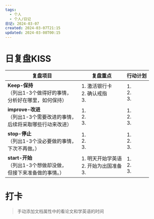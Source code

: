 ```yaml
---
tags:
  - 个人
  - 个人/日记
日记: 2024-03-07
created: 2024-03-07T21:15
updated: 2024-03-08T00:15
---
```



# 日复盘KISS
| **复盘项目**                                             | **复盘重点**                         | **行动计划**          |
| ---------------------------------------------------- | -------------------------------- | ----------------- |
| **Keep-保持**<br>（列出1-3个做得好的事情，<br>   分析好在哪里，如何保持）     | 1.  激活银行卡<br>2. 确认戒指<br>3.       | 1.  <br>2. <br>3. |
| **improve-改进**<br>（列出1-3个需要改进的事情，<br>  后续将采取哪些行动来改进） | 1.  <br>2. <br>3.                | 1.  <br>2. <br>3. |
| **stop-停止**<br>（列出1-3个没必要做的事情，<br>下次不再做。）            | 1.  <br>2. <br>3.                | 1.  <br>2. <br>3. |
| **start-开始**<br>（列出1-3个想做却没做，<br>但接下来准备做的事情。）        | 1.  明天开始学英语<br>2.  开始为出国准备<br>3. | 1.  <br>2. <br>3. |


# 打卡
> 手动添加文档属性中的看论文和学英语的时间


